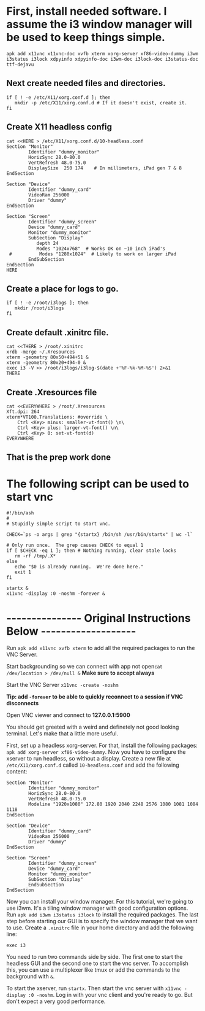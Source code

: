 # First, install needed software.  I assume the i3 window manager will be used to keep things simple.

`apk add x11vnc x11vnc-doc xvfb xterm xorg-server xf86-video-dummy i3wm i3status i3lock xdpyinfo xdpyinfo-doc i3wm-doc i3lock-doc i3status-doc ttf-dejavu`

## Next create needed files and directories.

    if [ ! -e /etc/X11/xorg.conf.d ]; then
       mkdir -p /etc/X11/xorg.conf.d # If it doesn't exist, create it.
    fi

## Create X11 headless config
    cat <<HERE > /etc/X11/xorg.conf.d/10-headless.conf
    Section "Monitor"
            Identifier "dummy_monitor"
            HorizSync 28.0-80.0
            VertRefresh 48.0-75.0
            DisplaySize  250 174    # In millimeters, iPad gen 7 & 8
    EndSection

    Section "Device"
            Identifier "dummy_card"
            VideoRam 256000
            Driver "dummy"
    EndSection

    Section "Screen"
            Identifier "dummy_screen"
            Device "dummy_card"
            Monitor "dummy_monitor"
            SubSection "Display"
               depth 24
               Modes "1024x768"  # Works OK on ~10 inch iPad's
     #          Modes "1280x1024"  # Likely to work on larger iPad
            EndSubSection
    EndSection
    HERE


## Create a place for logs to go.
    if [ ! -e /root/i3logs ]; then
       mkdir /root/i3logs
    fi

## Create default .xinitrc file.
    cat <<THERE > /root/.xinitrc
    xrdb -merge ~/.Xresources
    xterm -geometry 80x50+494+51 &
    xterm -geometry 80x20+494-0 &
    exec i3 -V >> /root/i3logs/i3log-$(date +'%F-%k-%M-%S') 2>&1
    THERE

## Create .Xresources file

    cat <<EVERYWHERE > /root/.Xresources
    Xft.dpi: 264
    xterm*VT100.Translations: #override \
        Ctrl <Key> minus: smaller-vt-font() \n\
        Ctrl <Key> plus: larger-vt-font() \n\
        Ctrl <Key> 0: set-vt-font(d)
    EVERYWHERE

## That is the prep work done

# The following script can be used to start vnc

    #!/bin/ash
    #
    # Stupidly simple script to start vnc.  

    CHECK=`ps -o args | grep "{startx} /bin/sh /usr/bin/startx" | wc -l`

    # Only run once.  The grep causes CHECK to equal 1
    if [ $CHECK -eq 1 ]; then # Nothing running, clear stale locks
       rm -rf /tmp/.X* 
    else
       echo "$0 is already running.  We're done here."
       exit 1
    fi

    startx &
    x11vnc -display :0 -noshm -forever & 

# --------------- Original Instructions Below -------------------
Run `apk add x11vnc xvfb xterm` to add all the required packages to run the VNC Server. 


Start backgrounding so we can connect with app not open`cat /dev/location > /dev/null &`
**Make sure to accept always**

Start the VNC Server `x11vnc -create -noshm`

**Tip: add `-forever` to be able to quickly reconnect to a session if VNC disconnects**

Open VNC viewer and connect to **127.0.0.1:5900**

You should get greeted with a weird and definetely not good looking terminal.
Let's make that a little more useful.

First, set up a headless xorg-server. For that, install the following packages: `apk add xorg-server xf86-video-dummy`.
Now you have to configure the xserver to run headless, so without a display. Create a new file at `/etc/X11/xorg.conf.d` called `10-headless.conf` and add the following content:

```
Section "Monitor"
        Identifier "dummy_monitor"
        HorizSync 28.0-80.0
        VertRefresh 48.0-75.0
        Modeline "1920x1080" 172.80 1920 2040 2248 2576 1080 1081 1084 1118
EndSection

Section "Device"
        Identifier "dummy_card"
        VideoRam 256000
        Driver "dummy"
EndSection

Section "Screen"
        Identifier "dummy_screen"
        Device "dummy_card"
        Monitor "dummy_monitor"
        SubSection "Display"
        EndSubSection
EndSection
```

Now you can install your window manager. For this tutorial, we're going to use i3wm. It's a tiling window manager with good configuration options. Run `apk add i3wm i3status i3lock` to install the required packages. The last step before starting our GUI is to specify the window manager that we want to use. Create a `.xinitrc` file in your home directory and add the following line:

```
exec i3
```

You need to run two commands side by side. The first one to start the headless GUI and the second one to start the vnc server.
To accomplish this, you can use a multiplexer like tmux or add the commands to the background with `&`.

To start the xserver, run `startx`. Then start the vnc server with `x11vnc -display :0 -noshm`.
Log in with your vnc client and you're ready to go. But don't expect a very good performance.